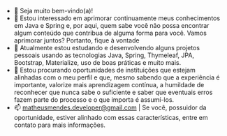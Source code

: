 - 👋 Seja muito bem-vindo(a)! 
- 👀 Estou interessado  em aprimorar continuamente meus conhecimentos em Java e Spring e, por aqui, quem sabe  você não  possa encontrar algum conteúdo que  contribua de alguma forma para você. Vamos aprimorar juntos? Portanto, fique à vontade
- 🌱 Atualmente estou  estudando e desenvolvendo alguns projetos pessoais usando as tecnologias Java, Spring, Thymeleaf, JPA, Bootstrap, Materialize, uso de boas práticas e muito mais.  
- 💞️ Estou procurando oportunidades de instituições que estejam alinhadas com o meu perfil e que, mesmo sabendo que a experiência é importante, valorize mais aprendizagem contínua, a humildade de reconhecer que nunca sabe o suficiente e saber que eventuais erros fazem parte do processo e o que importa é assumí-los. 
- 📫 matheusmendes.developer@gmail.com | Se você, possuidor da oportunidade, estiver alinhado com essas características, entre em contato para mais informações.

